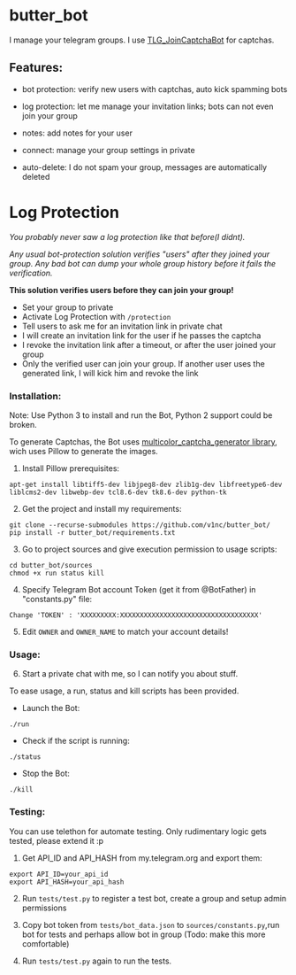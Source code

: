 # butter_bot
I manage your telegram groups. I use [TLG_JoinCaptchaBot](https://github.com/J-Rios/TLG_JoinCaptchaBot) for captchas.

## Features:
- bot protection: verify new users with captchas, auto kick spamming bots

- log protection: let me manage your invitation links; bots can not even join your group

- notes: add notes for your user

- connect: manage your group settings in private

- auto-delete: I do not spam your group, messages are automatically deleted


# Log Protection

*You probably never saw a log protection like that before(I didnt).*

*Any usual bot-protection solution verifies "users" after they joined your group. Any bad bot can dump your whole group history before it fails the verification.*

__This solution verifies users before they can join your group!__

- Set your group to private
- Activate Log Protection with ```/protection```
- Tell users to ask me for an invitation link in private chat
- I will create an invitation link for the user if he passes the captcha
- I revoke the invitation link after a timeout, or after the user joined your group
- Only the verified user can join your group. If another user uses the generated link, I will kick him and revoke the link
### Installation:

Note: Use Python 3 to install and run the Bot, Python 2 support could be broken.

To generate Captchas, the Bot uses [multicolor_captcha_generator library](https://github.com/J-Rios/multicolor_captcha_generator), wich uses Pillow to generate the images.

1. Install Pillow prerequisites:
```
apt-get install libtiff5-dev libjpeg8-dev zlib1g-dev libfreetype6-dev liblcms2-dev libwebp-dev tcl8.6-dev tk8.6-dev python-tk
```

2. Get the project and install my requirements:
```
git clone --recurse-submodules https://github.com/v1nc/butter_bot/
pip install -r butter_bot/requirements.txt
```

3. Go to project sources and give execution permission to usage scripts:
```
cd butter_bot/sources
chmod +x run status kill
```

4. Specify Telegram Bot account Token (get it from @BotFather) in "constants.py" file:
```
Change 'TOKEN' : 'XXXXXXXXX:XXXXXXXXXXXXXXXXXXXXXXXXXXXXXXXXXXX'
```
5. Edit `OWNER` and `OWNER_NAME` to match your account details!
### Usage:

6. Start a private chat with me, so I can notify you about stuff.

To ease usage, a run, status and kill scripts has been provided.

- Launch the Bot:
```
./run
```

- Check if the script is running:
```
./status
```

- Stop the Bot:
```
./kill
```

### Testing:

You can use telethon for automate testing. Only rudimentary logic gets tested, please extend it :p

1. Get API_ID and API_HASH from my.telegram.org and export them:
```
export API_ID=your_api_id
export API_HASH=your_api_hash
```

2. Run ```tests/test.py``` to register a test bot, create a group and setup admin permissions

3. Copy bot token from ```tests/bot_data.json``` to ```sources/constants.py```,run bot for tests and perhaps allow bot in group
(Todo: make this more comfortable)

4. Run ```tests/test.py``` again to run the tests.
